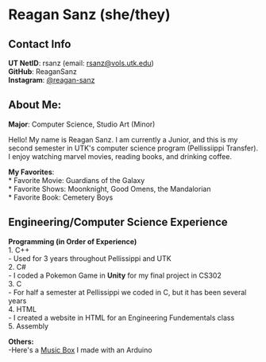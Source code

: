 
# Reagan Sanz (she/they)

## Contact Info
**UT NetID**: rsanz (email: rsanz@vols.utk.edu)  
**GitHub**: ReaganSanz  
**Instagram**: [@reagan-sanz](https://instagram.com/reagan_sanz?igshid=OGQ5ZDc2ODk2ZA==)

## About Me:

**Major**: Computer Science, Studio Art (Minor)

Hello! My name is Reagan Sanz. I am currently a Junior, and this is my second semester in UTK's computer science
program (Pellissiippi Transfer). I enjoy watching marvel movies, reading books, and drinking coffee. 

**My Favorites**:  
	* Favorite Movie: Guardians of the Galaxy  
	* Favorite Shows: Moonknight, Good Omens, the Mandalorian  
	* Favorite Book: Cemetery Boys  


## Engineering/Computer Science Experience
**Programming (in Order of Experience)**  
	1. C++  
		- Used for 3 years throughout Pellissippi and UTK  
	2. C#  
		- I coded a Pokemon Game in **Unity** for my final project in CS302  
	3. C  
		- For half a semester at Pellissippi we coded in C, but it has been several years   
	4. HTML  
		- I created a website in HTML for an Engineering Fundementals class  
	5. Assembly  

**Others:**  
-Here's a [Music Box](https://www.tinkercad.com/things/agFEnS1d7ws) I made with an Arduino



